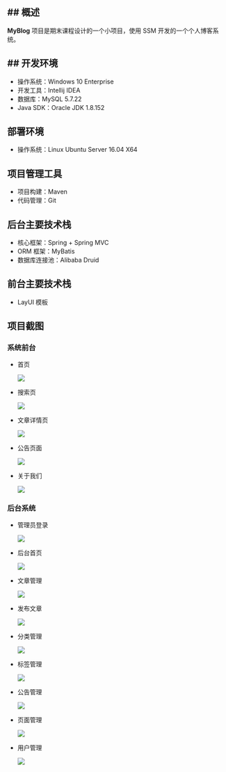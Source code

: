 ## ## 概述

**MyBlog** 项目是期末课程设计的一个小项目，使用 SSM 开发的一个个人博客系统。

## ## 开发环境

- 操作系统：Windows 10 Enterprise
- 开发工具：Intellij IDEA
- 数据库：MySQL 5.7.22
- Java SDK：Oracle JDK 1.8.152

## 部署环境

- 操作系统：Linux Ubuntu Server 16.04 X64

## 项目管理工具

- 项目构建：Maven
- 代码管理：Git

## 后台主要技术栈

- 核心框架：Spring + Spring MVC
- ORM 框架：MyBatis
- 数据库连接池：Alibaba Druid

## 前台主要技术栈

- LayUI 模板

## 项目截图

### 系统前台

- 首页

  ![](\screenhots\前台首页.jpg)

- 搜索页

  ![](\screenhots\搜索页面.jpg)

- 文章详情页

  ![](\screenhots\前台文章.jpg)

- 公告页面

  ![](\screenhots\公告页面.jpg)

- 关于我们

  ![](\screenhots\关于我们.jpg)

### 后台系统

- 管理员登录

  ![](\screenhots\后台登录.jpg)

- 后台首页

  ![](\screenhots\后台首页.jpg)

- 文章管理

  ![](\screenhots\文章管理.jpg)

- 发布文章

  ![](\screenhots\新增文章.jpg)

- 分类管理

  ![](\screenhots\分类管理.jpg)

- 标签管理

  ![](\screenhots\标签管理.jpg)

- 公告管理

  ![](\screenhots\公告管理.jpg)

- 页面管理

  ![](\screenhots\页面管理.jpg)

- 用户管理

  ![](\screenhots\用户管理.jpg)
